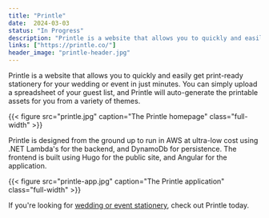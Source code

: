```yaml
---
title: "Printle"
date:  2024-03-03
status: "In Progress"
description: "Printle is a website that allows you to quickly and easily get print-ready stationery for your wedding or event in just minutes."
links: ["https://printle.co/"]
header_image: "printle-header.jpg"
---
```

Printle is a website that allows you to quickly and easily get print-ready stationery for your wedding or event in just minutes. You can simply upload a spreadsheet of your guest list, and Printle will auto-generate the printable assets for you from a variety of themes.

{{< figure src="printle.jpg" caption="The Printle homepage" class="full-width" >}}

Printle is designed from the ground up to run in AWS at ultra-low cost using .NET Lambda's for the backend, and DynamoDb for persistence. The frontend is built using Hugo for the public site, and Angular for the application.

{{< figure src="printle-app.jpg" caption="The Printle application" class="full-width" >}}

If you're looking for [wedding or event stationery](https://printle.co/?utm_source=jaydenm&utm_medium=link&utm_campaign=projects), check out Printle today.
